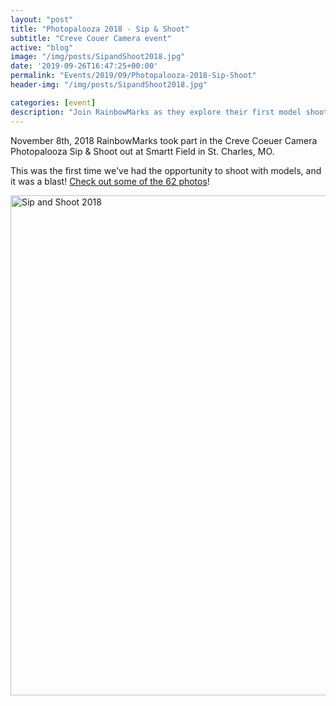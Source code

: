 ```yaml
---
layout: "post"
title: "Photopalooza 2018 - Sip & Shoot"
subtitle: "Creve Couer Camera event"
active: "blog"
image: "/img/posts/SipandShoot2018.jpg"
date: '2019-09-26T16:47:25+00:00'
permalink: "Events/2019/09/Photopalooza-2018-Sip-Shoot"
header-img: "/img/posts/SipandShoot2018.jpg"

categories: [event]
description: "Join RainbowMarks as they explore their first model shoot at Creve Coeuer Camera's Photopalooza Sip & Shoot. See the stunning photos!"
---
```

November 8th, 2018 RainbowMarks took part in the Creve Coeuer Camera Photopalooza Sip &amp; Shoot out at Smartt Field in St. Charles, MO.

This was the first time we&#39;ve had the opportunity to shoot with models, and it was a blast! <a href="https://www.flickr.com/photos/chammond/sets/72157675438276398" target="_blank">Check out some of the 62 photos</a>!


<div class="d-flex justify-content-center"><a data-flickr-embed="true" data-footer="true" data-header="true" href="https://www.flickr.com/photos/chammond/albums/72157675438276398" title="Sip and Shoot 2018"><img alt="Sip and Shoot 2018" height="800" src="https://live.staticflickr.com/4876/30852005347_d869ace201_c.jpg" width="533" /></a><script async src="https://embedr.flickr.com/assets/client-code.js" charset="utf-8"></script></div>
